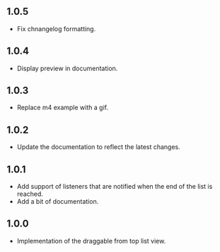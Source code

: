 ## 1.0.5
- Fix chnangelog formatting.

## 1.0.4
- Display preview in documentation.

## 1.0.3

- Replace m4 example with a gif.

## 1.0.2
- Update the documentation to reflect the latest changes.

## 1.0.1

- Add support of listeners that are notified when the end of the list is reached.
- Add a bit of documentation.

## 1.0.0

- Implementation of the draggable from top list view.
